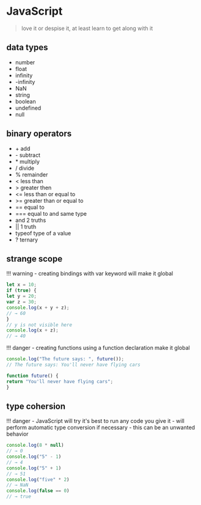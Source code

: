 # JavaScript

> love it or despise it, at least learn to get along with it

## data types

* number 
* float
* infinity
* -infinity
* NaN
* string
* boolean
* undefined
* null

## binary operators

* \+  add
* \-  subtract
* \*  multiply
* /  divide
* %  remainder
* <  less than
* \>  greater then
* <= less than or equal to
* \>= greater than or equal to
* == equal to
* === equal to and same type
* and  2 truths
* ||  1 truth
* typeof type of a value
* ? ternary

## strange scope

!!! warning
    - creating bindings with var keyword will make it global

```Javascript
let x = 10;
if (true) {
let y = 20;
var z = 30;
console.log(x + y + z);
// → 60
}
// y is not visible here
console.log(x + z);
// → 40
```

!!! danger
    - creating functions using a function declaration make it global


```Javascript
console.log("The future says: ", future());
// The future says: You'll never have flying cars

function future() {
return "You'll never have flying cars";
}
```

## type cohersion

!!! danger
    - JavaScript will try it's best to run any code you give it
    - will perform automatic type conversion if necessary
    - this can be an unwanted behavior

```Javascript
console.log(8 * null)
// → 0
console.log("5" - 1)
// → 4
console.log("5" + 1)
// → 51
console.log("five" * 2)
// → NaN
console.log(false == 0)
// → true
```
